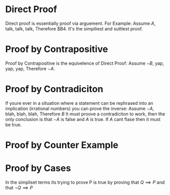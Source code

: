 # Direct Proof
Direct proof is essentially proof via arguement.
For Example: Assume $A$, talk, talk, talk, Therefore $B4.
It's the simpiliest and suttlest proof.
# Proof by Contrapositive
Proof by Contrapositive is the equivelence of Direct Proof:
Assume $-B$, yap, yap, yap, Therefore $-A.$
# Proof by Contradiciton
If youre ever in a situation where a statement can be rephrased into an implication (irrational numbers) you can prove the inverse:
Assume $-A$, blah, blah, blah, Therefore $B$
It must proove a contradiciton to work, then the only conclusion is that $-A$ is false and $A$ is true.
If $A$ cant flase then it must be true.
# Proof by Counter Example

# Proof by Cases
In the simpliset terms its trying to prove P is true by proving that $Q \implies P$ and that $\lnot Q \implies P$